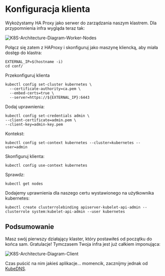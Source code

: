 # Konfiguracja klienta
Wykożystamy HA Proxy jako serwer do zarządzania naszym klastrem. Dla przypomnienia infra wygląda teraz tak:

![K8S-Architecture-Diagram-Worker-Nodes](https://inleo.pl/wp-content/uploads/2018/08/K8S-Architecture-Diagram-Worker-Nodes.png)

Połącz się zatem z HAProxy i skonfiguruj jako maszynę kliencką, aby miała dostęp do klastra:
```
EXTERNAL_IP=$(hostname -i)
cd conf/
```
Przekonfiguruj klienta
```
kubectl config set-cluster kubernetes \
  --certificate-authority=ca.pem \
  --embed-certs=true \
  --server=https://${EXTERNAL_IP}:6443
```
Dodaj uprawnienia:
```
kubectl config set-credentials admin \
--client-certificate=admin.pem \
--client-key=admin-key.pem
```
Kontekst:
```
kubectl config set-context kubernetes --cluster=kubernetes --user=admin
```
Skonfiguruj klienta:
```
kubectl config use-context kubernetes
```
Sprawdz:
```
kubectl get nodes
```
Dodajemy uprawnienia dla naszego certu wystawionego na użytkownika kubernetes:
```
kubectl create clusterrolebinding apiserver-kubelet-api-admin --clusterrole system:kubelet-api-admin --user kubernetes
```
## Podsumowanie
Masz swój pierwszy działający klaster, który postawiłeś od początku do końca sam. Gratulacje! Tymczasem Twoja infra jest już całkiem imponująca:

![K8S-Architecture-Diagram-Client](https://inleo.pl/wp-content/uploads/2018/08/K8S-Architecture-Diagram-Client.png)

Czas puścić na nim jakieś aplikacje... momencik, zacznijmy jednak od [KubeDNS](https://github.com/inleo-pl/Warsztat-Kubernetes-Fundamentals/blob/master/10-Kube-DNS.md).
